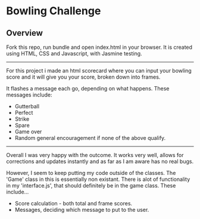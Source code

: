 
Bowling Challenge
=================


## Overview

Fork this repo, run bundle and open index.html in your browser. It is created using HTML, CSS and Javascript, with Jasmine testing.

------------

For this project i made an html scorecard where you can input your bowling score and it will give you your score, broken down into frames.

It flashes a message each go, depending on what happens. These messages include:

 - Gutterball
 - Perfect
 - Strike
 - Spare
 - Game over
 - Random general encouragement if none of the above qualify.

--------

Overall I was very happy with the outcome. It works very well, allows for corrections and updates instantly and as far as I am aware has no real bugs.

However, I seem to keep putting my code outside of the classes. The 'Game' class in this is essentially non existant. There is alot of functionality in my 'interface.js', that should definitely be in the game class. These include...
 
 - Score calculation - both total and frame scores.
 - Messages, deciding which message to put to the user.

